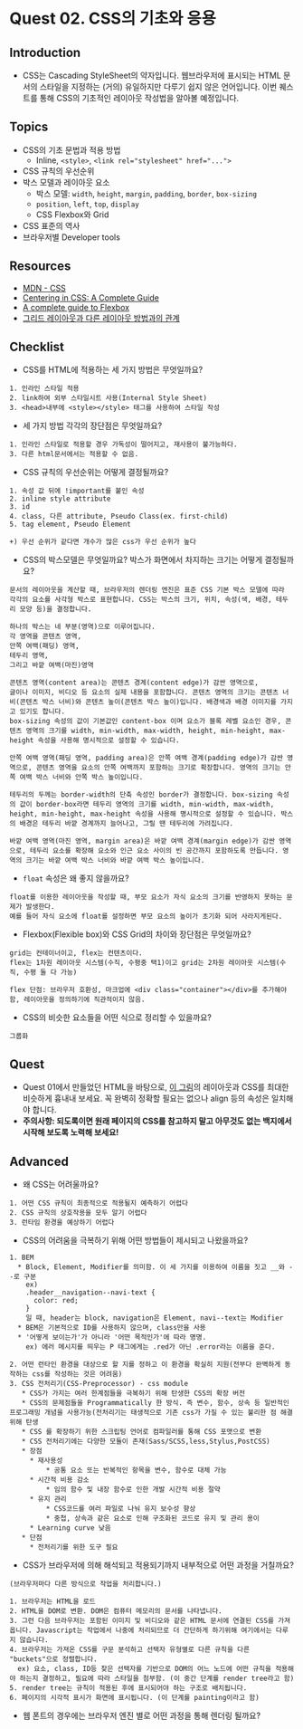 # Quest 02. CSS의 기초와 응용

## Introduction
* CSS는 Cascading StyleSheet의 약자입니다. 웹브라우저에 표시되는 HTML 문서의 스타일을 지정하는 (거의) 유일하지만 다루기 쉽지 않은 언어입니다. 이번 퀘스트를 통해 CSS의 기초적인 레이아웃 작성법을 알아볼 예정입니다.

## Topics
* CSS의 기초 문법과 적용 방법
  * Inline, `<style>`, `<link rel="stylesheet" href="...">`
* CSS 규칙의 우선순위
* 박스 모델과 레이아웃 요소
  * 박스 모델: `width`, `height`, `margin`, `padding`, `border`, `box-sizing`
  * `position`, `left`, `top`, `display`
  * CSS Flexbox와 Grid
* CSS 표준의 역사
* 브라우저별 Developer tools

## Resources
* [MDN - CSS](https://developer.mozilla.org/ko/docs/Web/CSS)
* [Centering in CSS: A Complete Guide](https://css-tricks.com/centering-css-complete-guide/)
* [A complete guide to Flexbox](https://css-tricks.com/snippets/css/a-guide-to-flexbox/)
* [그리드 레이아웃과 다른 레이아웃 방법과의 관계](https://developer.mozilla.org/ko/docs/Web/CSS/CSS_Grid_Layout/%EA%B7%B8%EB%A6%AC%EB%93%9C_%EB%A0%88%EC%9D%B4%EC%95%84%EC%9B%83%EA%B3%BC_%EB%8B%A4%EB%A5%B8_%EB%A0%88%EC%9D%B4%EC%95%84%EC%9B%83_%EB%B0%A9%EB%B2%95%EA%B3%BC%EC%9D%98_%EA%B4%80%EA%B3%84)

## Checklist
* CSS를 HTML에 적용하는 세 가지 방법은 무엇일까요?
```
1. 인라인 스타일 적용
2. link하여 외부 스타일시트 사용(Internal Style Sheet)
3. <head>내부에 <style></style> 태그를 사용하여 스타일 작성
```
  * 세 가지 방법 각각의 장단점은 무엇일까요?
  ```
  1. 인라인 스타일로 적용할 경우 가독성이 떨어지고, 재사용이 불가능하다.
  3. 다른 html문서에서는 적용할 수 없음.
  ```
* CSS 규칙의 우선순위는 어떻게 결정될까요?
```
1. 속성 값 뒤에 !important를 붙인 속성
2. inline style attribute
3. id
4. class, 다른 attribute, Pseudo Class(ex. first-child)
5. tag element, Pseudo Element

+) 우선 순위가 같다면 개수가 많은 css가 우선 순위가 높다

```
* CSS의 박스모델은 무엇일까요? 박스가 화면에서 차지하는 크기는 어떻게 결정될까요?
```
문서의 레이아웃을 계산할 때, 브라우저의 렌더링 엔진은 표준 CSS 기본 박스 모델에 따라 각각의 요소를 사각형 박스로 표현합니다. CSS는 박스의 크기, 위치, 속성(색, 배경, 테두리 모양 등)을 결정합니다.

하나의 박스는 네 부분(영역)으로 이루어집니다.
각 영역을 콘텐츠 영역,
안쪽 여백(패딩) 영역,
테두리 영역,
그리고 바깥 여백(마진)영역

콘텐츠 영역(content area)는 콘텐츠 경계(content edge)가 감싼 영역으로,
글이나 이미지, 비디오 등 요소의 실제 내용을 포함합니다. 콘텐츠 영역의 크기는 콘텐츠 너비(콘텐츠 박스 너비)와 콘텐츠 높이(콘텐츠 박스 높이)입니다. 배경색과 배경 이미지를 가지고 있기도 합니다.
box-sizing 속성의 값이 기본값인 content-box 이며 요소가 블록 레벨 요소인 경우, 콘텐츠 영역의 크기를 width, min-width, max-width, height, min-height, max-height 속성을 사용해 명시적으로 설정할 수 있습니다.

안쪽 여백 영역(패딩 영역, padding area)은 안쪽 여백 경계(padding edge)가 감싼 영역으로, 콘텐츠 영역을 요소의 안쪽 여백까지 포함하는 크기로 확장합니다. 영역의 크기는 안쪽 여백 박스 너비와 안쪽 박스 높이입니다.

테두리의 두께는 border-width의 단축 속성인 border가 결정합니다. box-sizing 속성의 값이 border-box라면 테두리 영역의 크기를 width, min-width, max-width, height, min-height, max-height 속성을 사용해 명시적으로 설정할 수 있습니다. 박스의 배경은 테두리 바깥 경계까지 늘어나고, 그릴 땐 테두리에 가려집니다.

바깥 여백 영역(마진 영역, margin area)은 바깥 여백 경계(margin edge)가 감싼 영역으로, 테두리 요소를 확장해 요소와 인근 요소 사이의 빈 공간까지 포함하도록 만듭니다. 영역의 크기는 바깥 여백 박스 너비와 바깥 여백 박스 높이입니다.
```
* `float` 속성은 왜 좋지 않을까요?
```
float를 이용한 레이아웃을 작성할 때, 부모 요소가 자식 요소의 크기를 반영하지 못하는 문제가 발생한다.
예를 들어 자식 요소에 float를 설정하면 부모 요소의 높이가 초기화 되어 사라지게된다.
```
* Flexbox(Flexible box)와 CSS Grid의 차이와 장단점은 무엇일까요?
```
grid는 컨테이너이고, flex는 컨텐츠이다.
flex는 1차원 레이아웃 시스템(수직, 수평중 택1)이고 grid는 2차원 레이아웃 시스템(수직, 수평 둘 다 가능)

flex 단점: 브라우저 호환성, 마크업에 <div class="container"></div>를 추가해야함, 레이아웃을 정의하기에 직관적이지 않음.
```
* CSS의 비슷한 요소들을 어떤 식으로 정리할 수 있을까요?
```
그룹화
```

## Quest
* Quest 01에서 만들었던 HTML을 바탕으로, [이 그림](screen.png)의 레이아웃과 CSS를 최대한 비슷하게 흉내내 보세요. 꼭 완벽히 정확할 필요는 없으나 align 등의 속성은 일치해야 합니다.
* **주의사항: 되도록이면 원래 페이지의 CSS를 참고하지 말고 아무것도 없는 백지에서 시작해 보도록 노력해 보세요!**

## Advanced
* 왜 CSS는 어려울까요?
```
1. 어떤 CSS 규칙이 최종적으로 적용될지 예측하기 어렵다
2. CSS 규칙의 상호작용을 모두 알기 어렵다
3. 런타임 환경을 예상하기 어렵다
```
* CSS의 어려움을 극복하기 위해 어떤 방법들이 제시되고 나왔을까요?
```
1. BEM
  * Block, Element, Modifier를 의미함. 이 세 가지를 이용하여 이름을 짓고 __와 --로 구분
    ex)
    .header__navigation--navi-text {
      color: red;
    }
    일 때, header는 block, navigation은 Element, navi--text는 Modifier
  * BEM은 기본적으로 ID를 사용하지 않으며, class만을 사용
  * '어떻게 보이는가'가 아니라 '어떤 목적인가'에 따라 명명.
    ex) 에러 메시지를 띄우는 P 태그에게는 .red가 아닌 .error라는 이름을 준다.

2. 어떤 런타인 환경을 대상으로 할 지를 정하고 이 환경을 확실히 지원(전부다 완벽하게 동작하는 css를 작성하는 것은 어려움)
3. CSS 전처리기(CSS-Preprocessor) - css module
   * CSS가 가지는 여러 한계점들을 극복하기 위해 탄생한 CSS의 확장 버전
   * CSS의 문제점들을 Programmatically 한 방식. 즉 변수, 함수, 상속 등 일반적인 프로그래밍 개념을 사용가능(전처리기는 태생적으로 기존 css가 가질 수 있는 불리한 점 해결 위해 탄생
   * CSS 를 확장하기 위한 스크립팅 언어로 컴파일러를 통해 CSS 포맷으로 변환
   * CSS 전처리기에는 다양한 모듈이 존재(Sass/SCSS,less,Stylus,PostCSS)
   * 장점
     * 재사용성
         * 공통 요소 또는 반복적인 항목을 변수, 함수로 대체 가능
     * 시간적 비용 감소
         * 임의 함수 및 내장 함수로 인한 개발 시간적 비용 절약
     * 유지 관리
         * CSS코드를 여러 파일로 나눠 유지 보수성 향상
         * 중첩, 상속과 같은 요소로 인해 구조화된 코드로 유지 및 관리 용이
     * Learning curve 낮음
   * 단점
     * 전처리기를 위한 도구 필요 
```
* CSS가 브라우저에 의해 해석되고 적용되기까지 내부적으로 어떤 과정을 거칠까요?
```
(브라우저마다 다른 방식으로 작업을 처리합니다.)

1. 브라우저는 HTML을 로드
2. HTML을 DOM로 변환. DOM은 컴퓨터 메모리의 문서를 나타냅니다.
3. 그런 다음 브라우저는 포함된 이미지 및 비디오와 같은 HTML 문서에 연결된 CSS를 가져옵니다. Javascript는 작업에서 나중에 처리되므로 더 간단하게 하기위해 여기에서는 다루지 않습니다.
4. 브라우저는 가져온 CSS를 구문 분석하고 선택자 유형별로 다른 규칙을 다른 "buckets"으로 정렬합니다.
  ex) 요소, class, ID등 찾은 선택자를 기반으로 DOM의 어느 노드에 어떤 규칙을 적용해야 하는지 결정하고, 필요에 따라 스타일을 첨부함. (이 중간 단계를 render tree라고 함)
5. render tree는 규칙이 적용된 후에 표시되어야 하는 구조로 배치됩니다.
6. 페이지의 시각적 표시가 화면에 표시됩니다. (이 단계를 painting이라고 함)
```
* 웹 폰트의 경우에는 브라우저 엔진 별로 어떤 과정을 통해 렌더링 될까요?
